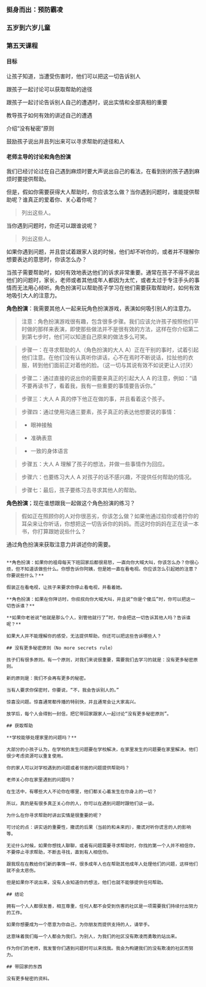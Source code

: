 ### 挺身而出：预防霸凌

### 五岁到六岁儿童

### 第五天课程

#### 目标

让孩子知道，当遭受伤害时，他们可以把这一切告诉别人

跟孩子一起讨论可以获取帮助的途径

跟孩子一起讨论告诉别人自己的遭遇时，说出实情和全部真相的重要

教导孩子如何有效的讲述自己的遭遇

介绍“没有秘密”原则

鼓励孩子说出并且列出来可以寻求帮助的途径和人

#### 老师主导的讨论和角色扮演

我们已经讨论过在自己遇到麻烦时要大声说出自己的看法，在看到别的孩子遇到麻烦时要提供帮助。

但是，假如你需要获得大人帮助时，你应该怎么做？当你遇到问题时，谁能提供帮助呢？谁真正的爱着你、关心着你呢？

> 列出这些人。

当你遇到问题时，你还可以跟谁说呢？

> 列出这些人。

如果你遇到问题，并且尝试着跟家人说的时候，他们却不听你的，或者并不理解你想要表达的意思时，你该怎么办？

当孩子需要帮助时，如何有效地表达他们的诉求非常重要。通常在孩子不得不说出他们的问题时，家长，老师或者其他成年人都因为太忙，或者太过于专注手头的事情而无法用心倾听。角色扮演可以帮助孩子学习在他们需要获取帮助时，如何有效地吸引大人的注意力。

**角色扮演**：我需要其他人一起来玩角色扮演游戏，表演如何吸引别人的注意力。

> 注意：角色扮演游戏很有趣，包含很多步骤。我们应该允许孩子按照他们平时做的那样来表演，即使那些做法并不是很有效的方法，这样在你介绍第二到第七步时，他们可以知道自己原来的做法多么可笑。

> 步骤一：在寻求帮助的人（角色扮演的大人 A）正在干别的事时，试着引起他们注意。在他们没有认真听你讲话，心不在焉时不断说话，拉扯他的衣服，转到他们面前正对着他的脸。（这一切与其说有效不如说更让人讨厌）

> 步骤二：通过直接的说出你的需要来真正的引起大人 A 的注意，例如：“请不要再读书了，看着我，我有一些重要的事情要告诉你。”

> 步骤三：大人 A 真的停下他正在做的事，并且看着这个孩子。

> 步骤四：通过使用沟通三要素，孩子真正的表达他想要说的事情：

>* 眼神接触

>* 准确表意

>* 一致的身体语言

> 步骤五：大人 A 理解了孩子的想法，并做一些事情作为回应。

> 步骤六：也要练习大人 A 对孩子的话不感兴趣，不提供任何帮助的情况。

> 步骤七：最后，孩子要练习去寻求其他人的帮助。

**角色扮演**；现在谁想跟我一起做这个角色扮演的练习？

> 假如正在照顾你的人对你很恶劣，你该怎么做？如果他通过掐你或者拧你的耳朵来让你听话，你想把这一切告诉你的妈妈。而这时你妈妈在正在读一本书，你打算跟她说些什么？

通过角色扮演来获取注意力并讲述你的需要。

```

**角色扮演：如果你的祖母每天下班回家后都很易怒，一直向你大喊大叫，你该怎么办？你很心烦，但不知道该做些什么。你想告诉你阿姨，但是她一直在看电视。你应该怎么引起她的注意？你要说些什么？**

假装正在看电视，让孩子来要求你停止看电视，并看着她。

**角色扮演：如果在你拜访时，你叔叔向你大喊大叫，并且说“你是个傻瓜”时，你可以把这一切告诉谁？**

**如果你老爸说“他就是那么个人，别管他就行了”时，你会把这一切告诉其他人吗？告诉谁呢？**

如果大人并不能理解你的感受，无法提供帮助，你还可以把这些告诉哪些人？

## 没有更多秘密原则（No more secrets rule）

孩子们有很多原则。有一个原则，对我们来说很重要，需要我们去学习的就是：没有更多秘密原则。

新的原则是：我们不会再有更多的秘密。

当有人要求你保密时，你要说，“不，我会告诉别人的。”

惊喜没问题。惊喜通常都传播的特别快，并且通常会让大家高兴。

放学后，每个人会得到一封信，把它带回家跟家人一起讨论“没有更多秘密原则”。

## 获取帮助

**学校能够处理家里的问题吗？**

大部分的小孩子认为，在学校的发生问题要在学校解决，在家里发生的问题要在家里解决。他们很少考虑资源可以重复使用。

你的家人可以对学校遇到的问题或者邻居的问题提供帮助吗？

老师关心你在家里遇到的问题吗？

在生活中，有哪些大人不论你在哪里，他们都关心着发生在你身上的一切？

所以，真的是有很多真正关心你的人，你可以在遇到问题时跟他们谈一谈。

为什么在你寻求帮助时讲出实情是很重要的呢？

可讨论的点：讲实话的重要性，撒谎的后果（当前的和未来的），撒谎对听你谎言的人的影响等。

无论什么时候，如果你想找人聊聊，或者有问题需要寻求帮助时，你找的第一个人并不相信你，不要停止寻求帮助，不断去寻找，直到有人相信你。

跟我现在在教给你们新的事情一样，很多成年人也在帮助其他成年人处理他们的问题，这样他们就不会太悲伤。

但是如果你不说出来，没有人会知道你的想法，他们也就不能够提供任何帮助。

## 结论

拥有一个人人都很友善，相互尊重，任何人都不会受到伤害的社区是一项需要我们持续付出努力的工作。

如果你想要成为一个愿意为你自己，为你朋友而提供支持的人，请举手。

这意味着我们每一个人都会为我们，为别人，为我们的社区没有欺凌而勇敢的站出来。

作为你们的老师，我发誓你们遇到问题时可以来找我。我会为构建我们的没有欺凌的社区而努力。

## 带回家的东西

没有更多秘密的资料。

